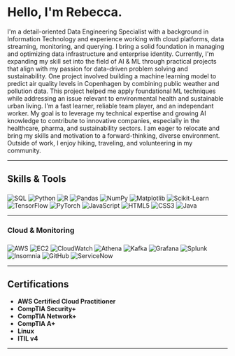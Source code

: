 # Hello, I'm Rebecca.
I'm a detail-oriented Data Engineering Specialist with a background in Information Technology and experience working with cloud platforms, data streaming, monitoring, and querying. I bring a solid foundation in managing and optimizing data infrastructure and enterprise identity. Currently, I'm expanding my skill set into the field of AI & ML through practical projects that align with my passion for data-driven problem solving and sustainability. One project involved building a machine learning model to predict air quality levels in Copenhagen by combining public weather and pollution data. This project helped me apply foundational ML techniques while addressing an issue relevant to environmental health and sustainable urban living. I'm a fast learner, reliable team player, and an independant worker. My goal is to leverage my technical expertise and growing AI knowledge to contribute to innovative companies, especially in the healthcare, pharma, and sustainability sectors. I am eager to relocate and bring my skills and motivation to a forward-thinking, diverse environment. Outside of work, I enjoy hiking, traveling, and volunteering in my community.

---

## Skills & Tools

### 

![SQL](https://img.shields.io/badge/SQL-4479A1?style=for-the-badge&logo=postgresql&logoColor=white)
![Python](https://img.shields.io/badge/Python-3776AB?style=for-the-badge&logo=python&logoColor=white)
![R](https://img.shields.io/badge/R-276DC3?style=for-the-badge&logo=r&logoColor=white)
![Pandas](https://img.shields.io/badge/Pandas-150458?style=for-the-badge&logo=pandas&logoColor=white)
![NumPy](https://img.shields.io/badge/NumPy-013243?style=for-the-badge&logo=numpy&logoColor=white)
![Matplotlib](https://img.shields.io/badge/Matplotlib-11557C?style=for-the-badge&logo=matplotlib&logoColor=white)
![Scikit-Learn](https://img.shields.io/badge/Scikit--Learn-F7931E?style=for-the-badge&logo=scikit-learn&logoColor=white)
![TensorFlow](https://img.shields.io/badge/TensorFlow-FF6F00?style=for-the-badge&logo=tensorflow&logoColor=white)
![PyTorch](https://img.shields.io/badge/PyTorch-EE4C2C?style=for-the-badge&logo=pytorch&logoColor=white)
![JavaScript](https://img.shields.io/badge/JavaScript-F7DF1E?style=for-the-badge&logo=javascript&logoColor=black)
![HTML5](https://img.shields.io/badge/HTML5-E34F26?style=for-the-badge&logo=html5&logoColor=white)
![CSS3](https://img.shields.io/badge/CSS3-1572B6?style=for-the-badge&logo=css3&logoColor=white)
![Java](https://img.shields.io/badge/Java-007396?style=for-the-badge&logo=java&logoColor=white)

---

### Cloud & Monitoring

###

![AWS](https://img.shields.io/badge/AWS-232F3E?style=for-the-badge&logo=amazon-aws&logoColor=white)
![EC2](https://img.shields.io/badge/AWS_EC2-FF9900?style=for-the-badge&logo=amazon-ec2&logoColor=white)
![CloudWatch](https://img.shields.io/badge/AWS_CloudWatch-FF4F8B?style=for-the-badge&logo=amazon-aws&logoColor=white)
![Athena](https://img.shields.io/badge/AWS_Athena-232F3E?style=for-the-badge&logo=amazon-aws&logoColor=white)
![Kafka](https://img.shields.io/badge/Apache_Kafka-231F20?style=for-the-badge&logo=apache-kafka&logoColor=white)
![Grafana](https://img.shields.io/badge/Grafana-F46800?style=for-the-badge&logo=grafana&logoColor=white)
![Splunk](https://img.shields.io/badge/Splunk-000000?style=for-the-badge&logo=splunk&logoColor=white)
![Insomnia](https://img.shields.io/badge/Insomnia-4000BF?style=for-the-badge&logo=insomnia&logoColor=white)
![GitHub](https://img.shields.io/badge/GitHub-181717?style=for-the-badge&logo=github&logoColor=white)
![ServiceNow](https://img.shields.io/badge/ServiceNow-00C58E?style=for-the-badge&logo=servicenow&logoColor=white)


---

## Certifications

- **AWS Certified Cloud Practitioner**
- **CompTIA Security+**
- **CompTIA Network+**
- **CompTIA A+**
- **Linux**
- **ITIL v4**

---
